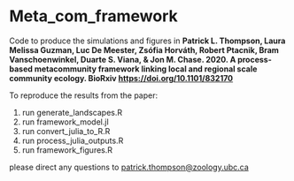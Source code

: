 # Meta_com_framework
Code to produce the simulations and figures in **Patrick L. Thompson, Laura Melissa Guzman, Luc De Meester, Zsófia Horváth, Robert Ptacnik, Bram Vanschoenwinkel, Duarte S. Viana, & Jon M. Chase. 2020.  A process-based metacommunity framework linking local and regional scale community ecology. BioRxiv https://doi.org/10.1101/832170** 

To reproduce the results from the paper:

1) run generate_landscapes.R 
2) run framework_model.jl
3) run convert_julia_to_R.R
4) run process_julia_outputs.R
5) run framework_figures.R

please direct any questions to patrick.thompson@zoology.ubc.ca
